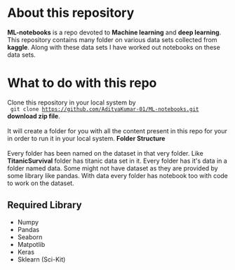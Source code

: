 # About this repository

**ML-notebooks** is a repo devoted to **Machine learning** and **deep learning**. This repository contains many folder on various data sets collected from **kaggle**. Along with these data sets I have worked out notebooks on these data sets. 


#  What to do with this repo
Clone this repository in your local system by  
<code> git clone https://github.com/AdityaKumar-01/ML-notebooks.git</code> 
 **download zip file**.  <br> <br>
It will create a folder for you with all the content present in this repo for your in order to run it in your local system.
**Folder Structure**<br><br>
Every folder has been named on the dataset in that very folder. Like **TitanicSurvival** folder has titanic data set in it. Every folder has it's data in  a folder named data. Some might not have dataset as they are provided by some library like pandas. With data every folder has notebook too with code to work on the dataset. 

## Required Library

<ul>
	<li>Numpy</li>
	<li>Pandas</li>
	<li>Seaborn</li>
	<li>Matpotlib</li>
	<li>Keras</li>
	<li>Sklearn (Sci-Kit)</li>
</ul>
